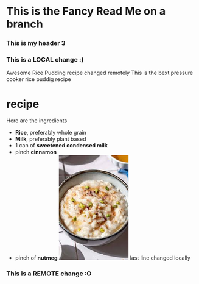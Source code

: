 # This is the Fancy Read Me on a branch
### This is my header 3
### This is a LOCAL change :)
Awesome Rice Pudding recipe
changed remotely
This is the bext pressure cooker rice puddig recipe
# recipe
Here are the ingredients
- **Rice**, preferably whole grain
- **Milk**, preferably plant based
- 1 can of **sweetened condensed milk**
- pinch **cinnamon**
- pinch of **nutmeg**
![A picture of rice pudding](recipe.jpg)
last line changed locally
### This is a REMOTE change :O
